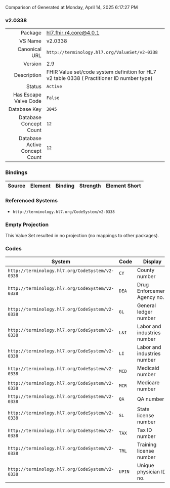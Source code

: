 Comparison of 
Generated at Monday, April 14, 2025 6:17:27 PM

### v2.0338

|      |     |
| ---: | --- |
| Package | hl7.fhir.r4.core@4.0.1 |
| VS Name | v2.0338 |
| Canonical URL | `http://terminology.hl7.org/ValueSet/v2-0338` |
| Version | 2.9 |
| Description | FHIR Value set/code system definition for HL7 v2 table 0338 ( Practitioner ID number type) |
| Status | `Active` |
| Has Escape Valve Code | `False` |
| Database Key | `3045` |
| Database Concept Count | `12` |
| Database Active Concept Count | `12` |
### Bindings

| Source | Element | Binding | Strength | Element Short |
| ------ | ------- | ------- | -------- | ------------- |

### Referenced Systems

* `http://terminology.hl7.org/CodeSystem/v2-0338`
### Empty Projection

This Value Set resulted in no projection (no mappings to other packages).

### Codes

| System | Code | Display |
| ------ | ---- | ------- |
| `http://terminology.hl7.org/CodeSystem/v2-0338` | `CY` | County number |
| `http://terminology.hl7.org/CodeSystem/v2-0338` | `DEA` | Drug Enforcement Agency no. |
| `http://terminology.hl7.org/CodeSystem/v2-0338` | `GL` | General ledger number |
| `http://terminology.hl7.org/CodeSystem/v2-0338` | `L&I` | Labor and industries number |
| `http://terminology.hl7.org/CodeSystem/v2-0338` | `LI` | Labor and industries number |
| `http://terminology.hl7.org/CodeSystem/v2-0338` | `MCD` | Medicaid number |
| `http://terminology.hl7.org/CodeSystem/v2-0338` | `MCR` | Medicare number |
| `http://terminology.hl7.org/CodeSystem/v2-0338` | `QA` | QA number |
| `http://terminology.hl7.org/CodeSystem/v2-0338` | `SL` | State license number |
| `http://terminology.hl7.org/CodeSystem/v2-0338` | `TAX` | Tax ID number |
| `http://terminology.hl7.org/CodeSystem/v2-0338` | `TRL` | Training license number |
| `http://terminology.hl7.org/CodeSystem/v2-0338` | `UPIN` | Unique physician ID no. |
